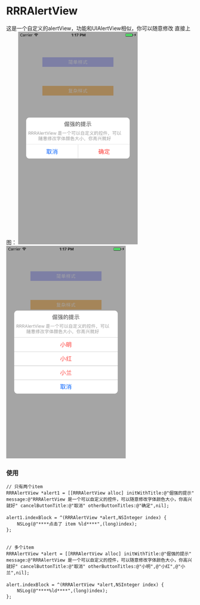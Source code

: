 # RRRAlertView

这是一个自定义的alertView，功能和UIAlertView相似，你可以随意修改
直接上图：
<img src="https://github.com/ZhangRuixiang/RRRAlertView/raw/master/shotPic1.png" width="320">
<img src="https://github.com/ZhangRuixiang/RRRAlertView/raw/master/shotPic2.png" width="320"> 

### 使用

```
// 只有两个item
RRRAlertView *alert1 = [[RRRAlertView alloc] initWithTitle:@"倔强的提示" message:@"RRRAlertView 是一个可以自定义的控件，可以随意修改字体颜色大小，你高兴就好" cancelButtonTitle:@"取消" otherButtonTitles:@"确定",nil];

alert1.indexBlock = ^(RRRAlertView *alert,NSInteger index) {
    NSLog(@"****点击了 item %ld****",(long)index);
};

```

```

// 多个item
RRRAlertView *alert = [[RRRAlertView alloc] initWithTitle:@"倔强的提示" message:@"RRRAlertView 是一个可以自定义的控件，可以随意修改字体颜色大小，你高兴就好" cancelButtonTitle:@"取消" otherButtonTitles:@"小明",@"小红",@"小兰",nil];

alert.indexBlock = ^(RRRAlertView *alert,NSInteger index) {
    NSLog(@"****%ld****",(long)index);
};

```
